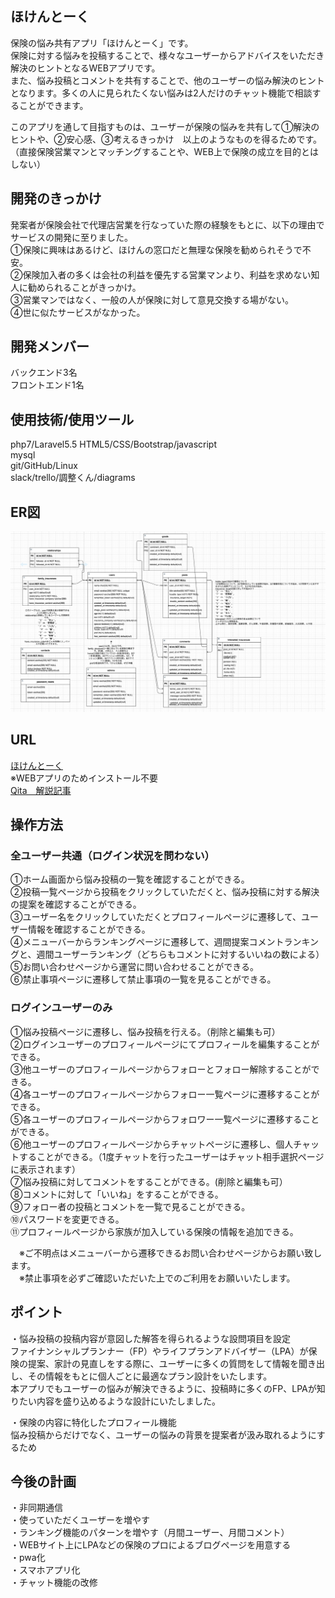 ## ほけんとーく
保険の悩み共有アプリ「ほけんとーく」です。</br>
保険に対する悩みを投稿することで、様々なユーザーからアドバイスをいただき解決のヒントとなるWEBアプリです。</br>
また、悩み投稿とコメントを共有することで、他のユーザーの悩み解決のヒントとなります。多くの人に見られたくない悩みは2人だけのチャット機能で相談することができます。</br>

このアプリを通して目指すものは、ユーザーが保険の悩みを共有して①解決のヒントや、②安心感、③考えるきっかけ　以上のようなものを得るためです。</br>
（直接保険営業マンとマッチングすることや、WEB上で保険の成立を目的とはしない）


## 開発のきっかけ

発案者が保険会社で代理店営業を行なっていた際の経験をもとに、以下の理由でサービスの開発に至りました。</br>
①保険に興味はあるけど、ほけんの窓口だと無理な保険を勧められそうで不安。</br>
②保険加入者の多くは会社の利益を優先する営業マンより、利益を求めない知人に勧められることがきっかけ。</br>
③営業マンではなく、一般の人が保険に対して意見交換する場がない。</br>
④世に似たサービスがなかった。</br>


## 開発メンバー

バックエンド3名　</br>
フロントエンド1名

## 使用技術/使用ツール

php7/Laravel5.5
HTML5/CSS/Bootstrap/javascript</br>
mysql </br>
git/GitHub/Linux </br> 
slack/trello/調整くん/diagrams </br>

## ER図
![ER図](https://github.com/ryuzo111/matching_insurance/blob/master/ER.png)

## URL


[ほけんとーく](https://www.hoken-talk.net/) </br>
※WEBアプリのためインストール不要</br>
[Qita　解説記事](https://qiita.com/yagiryu/items/f86b505cc28fe55cc054) </br>

## 操作方法

### 全ユーザー共通（ログイン状況を問わない）　
①ホーム画面から悩み投稿の一覧を確認することができる。　</br>
②投稿一覧ページから投稿をクリックしていただくと、悩み投稿に対する解決の提案を確認することができる。　</br>
③ユーザー名をクリックしていただくとプロフィールページに遷移して、ユーザー情報を確認することができる。　</br>
④メニューバーからランキングページに遷移して、週間提案コメントランキングと、週間ユーザーランキング（どちらもコメントに対するいいねの数による）　</br>
⑤お問い合わせページから運営に問い合わせることができる。</br>
⑥禁止事項ページに遷移して禁止事項の一覧を見ることができる。</br>

### ログインユーザーのみ　
①悩み投稿ページに遷移し、悩み投稿を行える。（削除と編集も可）　</br>
②ログインユーザーのプロフィールページにてプロフィールを編集することができる。　</br>
③他ユーザーのプロフィールページからフォローとフォロー解除することができる。　</br>
④各ユーザーのプロフィールページからフォロー一覧ページに遷移することができる。　</br>
⑤各ユーザーのプロフィールページからフォロワー一覧ページに遷移することができる。　</br>
⑥他ユーザーのプロフィールページからチャットページに遷移し、個人チャットすることができる。（1度チャットを行ったユーザーはチャット相手選択ページに表示されます）　</br>
⑦悩み投稿に対してコメントをすることができる。(削除と編集も可）　</br>
⑧コメントに対して「いいね」をすることができる。　</br>
⑨フォロー者の投稿とコメントを一覧で見ることができる。</br>
⑩パスワードを変更できる。</br>
⑪プロフィールページから家族が加入している保険の情報を追加できる。</br>

　※ご不明点はメニューバーから遷移できるお問い合わせページからお願い致します。　</br>
　※禁止事項を必ずご確認いただいた上でのご利用をお願いいたします。</br>

## ポイント

・悩み投稿の投稿内容が意図した解答を得られるような設問項目を設定　</br>
ファイナンシャルプランナー（FP）やライフプランアドバイザー（LPA）が保険の提案、家計の見直しをする際に、ユーザーに多くの質問をして情報を聞き出し、その情報をもとに個人ごとに最適なプラン設計をいたします。　</br>
本アプリでもユーザーの悩みが解決できるように、投稿時に多くのFP、LPAが知りたい内容を盛り込めるような設計にいたしました。　</br>

・保険の内容に特化したプロフィール機能　</br>
悩み投稿からだけでなく、ユーザーの悩みの背景を提案者が汲み取れるようにするため　</br>

## 今後の計画

・非同期通信</br>
・使っていただくユーザーを増やす　</br>
・ランキング機能のパターンを増やす（月間ユーザー、月間コメント）　</br>
・WEBサイト上にLPAなどの保険のプロによるブログページを用意する　</br>
・pwa化　</br>
・スマホアプリ化　</br>
・チャット機能の改修　</br>

